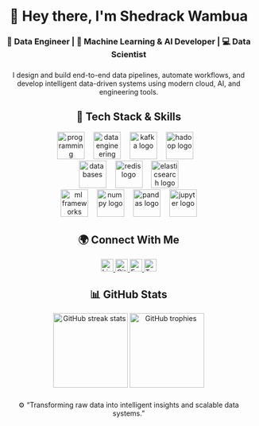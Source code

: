 <h1 align="center">👋 Hey there, I'm Shedrack Wambua</h1>
<h3 align="center">🚀 Data Engineer | 🧠 Machine Learning & AI Developer | 💻 Data Scientist</h3>

###

<p align="center">
I design and build end-to-end data pipelines, automate workflows, and develop intelligent data-driven systems using modern cloud, AI, and engineering tools. 
</p>

###

<h2 align="center">🧩 Tech Stack & Skills</h2>

<div align="center">

  <!-- Programming & Scripting -->
  <img src="https://skillicons.dev/icons?i=python,java,js,ts,go,rust,html,css,bash" height="55" alt="programming languages"/>
  <img width="10"/>

  <!-- Data Engineering Tools -->
  <img src="https://skillicons.dev/icons?i=airflow,docker,linux,git,github,aws,gcp,azure" height="55" alt="data engineering tools"/>
  <img width="10"/>
  <img src="https://cdn.jsdelivr.net/gh/devicons/devicon/icons/apachekafka/apachekafka-original.svg" height="55" alt="kafka logo" />
  <img width="10"/>
  <img src="https://cdn.jsdelivr.net/gh/devicons/devicon/icons/hadoop/hadoop-original.svg" height="55" alt="hadoop logo" />
  <img width="10"/>
  

  <!-- Databases -->
  <br/>
  <img src="https://skillicons.dev/icons?i=postgres,mysql,mongodb,sqlite,firebase" height="55" alt="databases"/>
  <img width="10"/>
  <img src="https://cdn.jsdelivr.net/gh/devicons/devicon/icons/redis/redis-original.svg" height="55" alt="redis logo" />
  <img width="10"/>
  <img src="https://cdn.jsdelivr.net/gh/devicons/devicon/icons/elasticsearch/elasticsearch-original.svg" height="55" alt="elasticsearch logo" />

  <!-- Data Science & ML -->
  <br/>
  <img src="https://skillicons.dev/icons?i=tensorflow,pytorch,opencv" height="55" alt="ml frameworks"/>
  <img width="10"/>
  <img src="https://cdn.jsdelivr.net/gh/devicons/devicon/icons/numpy/numpy-original.svg" height="55" alt="numpy logo"/>
  <img width="10"/>
  <img src="https://cdn.jsdelivr.net/gh/devicons/devicon/icons/pandas/pandas-original.svg" height="55" alt="pandas logo"/>
  <img width="10"/>
  <img src="https://cdn.jsdelivr.net/gh/devicons/devicon/icons/jupyter/jupyter-original.svg" height="55" alt="jupyter logo"/>

</div>

###

<h2 align="center">🌍 Connect With Me</h2>

<div align="center">
  <a href="https://www.linkedin.com/in/shedrack-wambua-7752b8255" target="_blank">
    <img src="https://img.shields.io/static/v1?message=LinkedIn&logo=linkedin&color=0077B5&logoColor=white&style=for-the-badge" height="25" alt="LinkedIn"/>
  </a>
  <a href="https://github.com/WambuaRack" target="_blank">
    <img src="https://img.shields.io/static/v1?message=GitHub&logo=github&color=181717&logoColor=white&style=for-the-badge" height="25" alt="GitHub"/>
  </a>
  <a href="mailto:shedrackwambu40@gmail.com" target="_blank">
    <img src="https://img.shields.io/static/v1?message=Email&logo=gmail&color=D14836&logoColor=white&style=for-the-badge" height="25" alt="Email"/>
  </a>
  <a href="https://twitter.com/" target="_blank">
    <img src="https://img.shields.io/static/v1?message=Twitter&logo=twitter&color=1DA1F2&logoColor=white&style=for-the-badge" height="25" alt="Twitter"/>
  </a>
</div>

###

<h2 align="center">📊 GitHub Stats</h2>

<div align="center">
  <img src="https://streak-stats.demolab.com?user=WambuaRack&theme=dracula&hide_border=false&border_radius=5" height="150" alt="GitHub streak stats"/>
  <img src="https://github-profile-trophy.vercel.app?username=WambuaRack&theme=dracula&row=1&margin-w=8&margin-h=8&no-bg=false&no-frame=false" height="150" alt="GitHub trophies"/>
</div>

###



###

<div align="center">
  <p>⚙️ “Transforming raw data into intelligent insights and scalable data systems.”</p>
</div>
